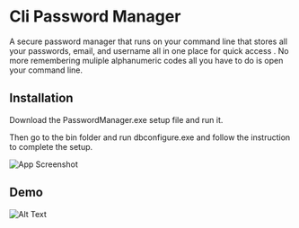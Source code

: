# Cli Password Manager

A secure password manager that runs on your command line that stores all your passwords, email, and username all in one place for quick access . No more remembering muliple alphanumeric codes all you have to do is open your command line.



## Installation

Download the PasswordManager.exe setup file and run it.

Then go to the bin folder and run dbconfigure.exe and follow the instruction to complete the setup. 

![App Screenshot](https://i.imgur.com/07eIgt5.png)





    
## Demo


![Alt Text](https://media.giphy.com/media/vFKqnCdLPNOKc/giphy.gif)
